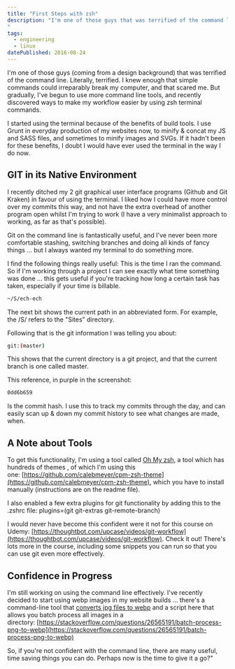 ```yaml
---
title: "First Steps with zsh"
description: "I'm one of those guys that was terrified of the command line. Literally, terrified. I knew enough that simple commands could irreparably break my computer, and that scared me. But gradually, I've begun to use more command line tools, and recently discovered ways to make my workflow easier by using zsh terminal commands.
"
tags: 
  - engineering
  - linux
datePublished: 2016-08-24
---
```

I'm one of those guys (coming from a design background) that was terrified of the command line. Literally, terrified. I knew enough that simple commands could irreparably break my computer, and that scared me. But gradually, I've begun to use more command line tools, and recently discovered ways to make my workflow easier by using zsh terminal commands.

I started using the terminal because of the benefits of build tools. I use Grunt in everyday production of my websites now, to minify & concat my JS and SASS files, and sometimes to minify images and SVGs. If it hadn't been for these benefits, I doubt I would have ever used the terminal in the way I do now.

## GIT in its Native Environment

I recently ditched my 2 git graphical user interface programs (Github and Git Kraken) in favour of using the terminal. I liked how I could have more control over my commits this way, and not have the extra overhead of another program open whilst I'm trying to work (I have a very minimalist approach to working, as far as that's possible).

Git on the command line is fantastically useful, and I've never been more comfortable stashing, switching branches and doing all kinds of fancy things ... but I always wanted my terminal to do something more.

I find the following things really useful: This is the time I ran the command. So if I'm working through a project I can see exactly what time something was done ... this gets useful if you're tracking how long a certain task has taken, especially if your time is billable.

```bash
~/S/ech-ech
```

The next bit shows the current path in an abbreviated form. For example, the /S/ refers to the "Sites" directory.

Following that is the git information I was telling you about:

```bash
git:(master)
```

This shows that the current directory is a git project, and that the current branch is one called master.

This reference, in purple in the screenshot:

```bash
0dd6b659
```

Is the commit hash. I use this to track my commits through the day, and can easily scan up & down my commit history to see what changes are made, when.

## A Note about Tools

To get this functionality, I'm using a tool called [Oh My zsh](https://ohmyz.sh/), a tool which has hundreds of themes , of which I'm using this one: [https://github.com/calebmeyer/cpm-zsh-theme](https://github.com/calebmeyer/cpm-zsh-theme), which you have to install manually (instructions are on the readme file).

I also enabled a few extra plugins for git functionality by adding this to the .zshrc file: plugins=(git git-extras git-remote-branch)

I would never have become this confident were it not for this course on Udemy: [https://thoughtbot.com/upcase/videos/git-workflow](https://thoughtbot.com/upcase/videos/git-workflow). Check it out! There's lots more in the course, including some snippets you can run so that you can use git even more effectively.

## Confidence in Progress

I'm still working on using the command line effectively. I've recently decided to start using webp images in my website builds ... there's a command-line tool that [converts jpg files to webp](https://developers.google.com/speed/webp/docs/cwebp) and a script here that allows you batch process all images in a directory: [https://stackoverflow.com/questions/26565191/batch-process-png-to-webp](https://stackoverflow.com/questions/26565191/batch-process-png-to-webp)

So, if you're not confident with the command line, there are many useful, time saving things you can do. Perhaps now is the time to give it a go?"